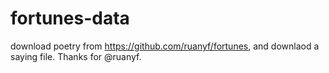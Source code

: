 # fortunes-data
download poetry from https://github.com/ruanyf/fortunes, and downlaod a saying file.
Thanks for @ruanyf.
